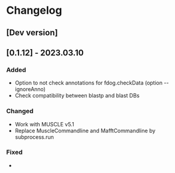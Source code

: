 # Changelog

## [Dev version]

## [0.1.12] - 2023.03.10

### Added
- Option to not check annotations for fdog.checkData (option --ignoreAnno)
- Check compatibility between blastp and blast DBs

### Changed
- Work with MUSCLE v5.1
- Replace MuscleCommandline and MafftCommandline by subprocess.run

### Fixed
-
